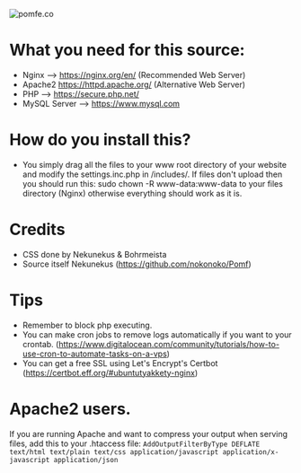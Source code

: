![pomfe.co](https://a.pomfe.co/fvdylpx.png)

# What you need for this source:
* Nginx --> https://nginx.org/en/ (Recommended Web Server)
* Apache2 https://httpd.apache.org/ (Alternative Web Server)
* PHP --> https://secure.php.net/
* MySQL Server --> https://www.mysql.com

# How do you install this?
* You simply drag all the files to your www root directory of your website and modify the settings.inc.php in /includes/. If files don't upload then you should run this: sudo chown -R www-data:www-data to your files directory (Nginx) otherwise everything should work as it is.


# Credits
* CSS done by Nekunekus & Bohrmeista
* Source itself Nekunekus (https://github.com/nokonoko/Pomf)

# Tips
* Remember to block php executing.
* You can make cron jobs to remove logs automatically if you want to your crontab. (https://www.digitalocean.com/community/tutorials/how-to-use-cron-to-automate-tasks-on-a-vps)
* You can get a free SSL using Let's Encrypt's Certbot (https://certbot.eff.org/#ubuntutyakkety-nginx)

# Apache2 users.
If you are running Apache and want to compress your output when serving files, add this to your .htaccess file:
```AddOutputFilterByType DEFLATE text/html text/plain text/css application/javascript application/x-javascript application/json```
